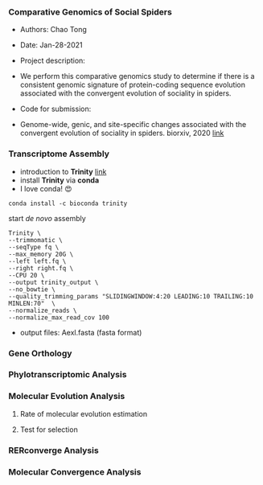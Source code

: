 ### Comparative Genomics of Social Spiders

- Authors: Chao Tong
- Date: Jan-28-2021

- Project description:
- We perform this comparative genomics study to determine if there is a consistent genomic signature of protein-coding sequence evolution associated with the convergent evolution of sociality in spiders.

- Code for submission:
- Genome-wide, genic, and site-specific changes associated with the convergent evolution of sociality in spiders. biorxiv, 2020 [link](https://www.biorxiv.org/content/10.1101/2021.01.27.428473v1)


### Transcriptome Assembly

- introduction to **Trinity** [link](https://github.com/trinityrnaseq/trinityrnaseq/wiki)
- install **Trinity** via **conda**
- I love conda! :heart_eyes:

```
conda install -c bioconda trinity
```
start *de novo* assembly

```
Trinity \
--trimmomatic \
--seqType fq \
--max_memory 20G \
--left left.fq \
--right right.fq \
--CPU 20 \
--output trinity_output \
--no_bowtie \
--quality_trimming_params "SLIDINGWINDOW:4:20 LEADING:10 TRAILING:10 MINLEN:70"  \
--normalize_reads \
--normalize_max_read_cov 100
```
- output files: Aexl.fasta (fasta format)

### Gene Orthology

### Phylotranscriptomic Analysis

### Molecular Evolution Analysis
1. Rate of molecular evolution estimation

2. Test for selection


### RERconverge Analysis

### Molecular Convergence Analysis
